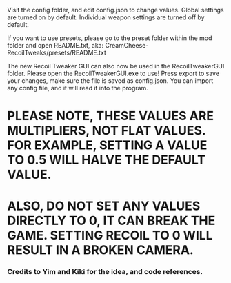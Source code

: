 Visit the config folder, and edit config.json to change values.
Global settings are turned on by default.
Individual weapon settings are turned off by default.

If you want to use presets, please go to the preset folder within the mod folder and open README.txt, aka:
CreamCheese-RecoilTweaks/presets/README.txt

The new Recoil Tweaker GUI can also now be used in the RecoilTweakerGUI folder. Please open the RecoilTweakerGUI.exe to use!
Press export to save your changes, make sure the file is saved as config.json.
You can import any config file, and it will read it into the program.

# PLEASE NOTE, THESE VALUES ARE MULTIPLIERS, NOT FLAT VALUES. FOR EXAMPLE, SETTING A VALUE TO 0.5 WILL HALVE THE DEFAULT VALUE.
# ALSO, DO NOT SET ANY VALUES DIRECTLY TO 0, IT CAN BREAK THE GAME. SETTING RECOIL TO 0 WILL RESULT IN A BROKEN CAMERA.

### Credits to Yim and Kiki for the idea, and code references.